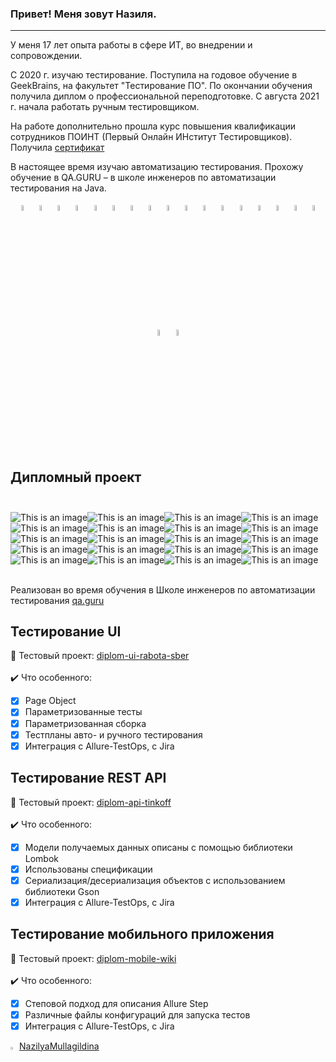 ### Привет! Меня зовут Назиля.
---
<p> У меня 17 лет опыта работы в сфере ИТ, во внедрении и сопровождении. </p> 

<p> С 2020 г. изучаю тестирование. Поступила на годовое обучение в GeekBrains, на факультет "Тестирование ПО". По окончании обучения получила диплом о профессиональной переподготовке. С августа 2021 г. начала работать ручным тестировщиком.</p>

<p>На работе дополнительно прошла курс повышения квалификации сотрудников ПОИНТ (Первый Онлайн ИНститут Тестировщиков). Получила <a target="_blank" href="https://qaschool.ru/school-center/certificate.php?id=22620">сертификат</a></p>

<p>В настоящее время изучаю автоматизацию тестирования. Прохожу обучение в QA.GURU – в школе инженеров по автоматизации тестирования на Java.</p> 

<p  align="center">
  <code><img width="5%" title="Atlassian Jira" src="./images/icons/jira-logo.svg"></code>
  <code><img width="5%" title="Github" src="./images/icons/GitHub.svg"></code>
  <code><img width="5%" title="Java" src="./images/icons/java-logo.svg"></code>
  <code><img width="5%" title="IntelliJ IDEA" src="./images/icons/IDEA-logo.svg"></code>
  <code><img width="5%" title="JUnit5" src="./images/icons/junit5-logo.svg"></code>
  <code><img width="5%" title="Gradle" src="./images/icons/gradle-logo.svg"></code>
  <code><img width="5%" title="Maven" src="./images/icons/maven.png"></code>
  <code><img width="5%" title="Selenium" src="./images/icons/selenium.png"></code>
  <code><img width="5%" title="Selenide" src="./images/icons/selenide-logo.svg"></code>
  <code><img width="5%" title="REST-Assured" src="./images/icons/rest-assured-logo.svg"></code>
  <code><img width="5%" title="Allure Report" src="./images/icons/allure-Report-logo.svg"></code>
  <code><img width="5%" title="Allure TestOps" src="./images/icons/allure-ee-logo.svg"></code>
  <code><img width="5%" title="Selenoid" src="./images/icons/selenoid-logo.svg"></code>
  <code><img width="5%" title="Jenkins" src="./images/icons/jenkins-logo.svg"></code>
  <code><img width="5%" title="Docker" src="./images/icons/docker-original.svg"></code>
  <code><img width="5%" title="AndroidStudio" src="./images/icons/androidstudio.svg"></code>
  <code><img width="5%" title="Appium" src="./images/icons/appium.svg"></code>
  <code><img width="5%" title="Appium Inspector" src="./images/icons/appium-inspector.png"></code>
  <code><img width="5%" title="Browserstack" src="./images/icons/browserstack.svg"></code>
  
## Дипломный проект</br></br>
![This is an image](./images/icons/jira-logo.svg)![This is an image](./images/icons/GitHub.svg)![This is an image](./images/icons/java-logo.svg)![This is an image](./images/icons/IDEA-logo.svg)![This is an image](./images/icons/junit5-logo.svg)![This is an image](./images/icons/maven.png)![This is an image](./images/icons/gradle-logo.svg)![This is an image](./images/icons/selenium.png)![This is an image](./images/icons/selenide-logo.svg)![This is an image](./images/icons/rest-assured-logo.svg)![This is an image](./images/icons/allure-Report-logo.svg)![This is an image](./images/icons/allure-Report-logo.svg)![This is an image](./images/icons/allure-ee-logo.svg)![This is an image](./images/icons/selenoid-logo.svg)![This is an image](./images/icons/jenkins-logo.svg)![This is an image](./images/icons/docker-original.svg)![This is an image](./images/icons/androidstudio.svg)![This is an image](./images/icons/appium.svg)![This is an image](./images/icons/appium-inspector.png)![This is an image](./images/icons/browserstack.svg)</br></br>

Реализован во время обучения в Школе инженеров по автоматизации тестирования <a target="_blank" href="https://qa.guru">qa.guru</a>
## Тестирование UI
:link: Тестовый проект: <a target="_blank" href="https://github.com/Nazilya/diplom-ui-rabota-sber">diplom-ui-rabota-sber</a></br></br>
:heavy_check_mark: Что особенного:

- [x] Page Object
- [x] Параметризованные тесты
- [x] Параметризованная сборка
- [x] Тестпланы авто- и ручного тестирования
- [x] Интеграция с Allure-TestOps, с Jira

## Тестирование REST API
:link: Тестовый проект: <a target="_blank" href="https://github.com/Nazilya/diplom-api-tinkoff">diplom-api-tinkoff</a></br></br>
:heavy_check_mark: Что особенного:

- [x] Модели получаемых данных описаны с помощью библиотеки Lombok
- [x] Использованы спецификации
- [x] Сериализация/десериализация объектов с использованием библиотеки Gson
- [x] Интеграция с Allure-TestOps, с Jira

## Тестирование мобильного приложения
:link: Тестовый проект: <a target="_blank" href="https://github.com/Nazilya/diplom-mobile-wiki">diplom-mobile-wiki</a></br></br>
:heavy_check_mark: Что особенного:

- [x] Степовой подход для описания Allure Step
- [x] Различные файлы конфигураций для запуска тестов
- [x] Интеграция с Allure-TestOps, с Jira

<a href="https://t.me/NazilyaMullagildina"><img width="2%" title="Telegram" src="./images/icons/Telegram.svg"></a>
[NazilyaMullagildina](https://t.me/NazilyaMullagildina) </br>


<!--
**Nazilya/Nazilya** is a ✨ _special_ ✨ repository because its `README.md` (this file) appears on your GitHub profile.

Here are some ideas to get you started:

- 🔭 I’m currently working on ...
- 🌱 I’m currently learning ...
- 👯 I’m looking to collaborate on ...
- 🤔 I’m looking for help with ...
- 💬 Ask me about ...
- 📫 How to reach me: ...
- 😄 Pronouns: ...
- ⚡ Fun fact: ...
-->
